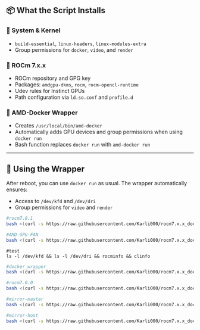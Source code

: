 ## 📦 What the Script Installs

### 🧱 System & Kernel

- `build-essential`, `linux-headers`, `linux-modules-extra`
- Group permissions for `docker`, `video`, and `render`

### 🔧 ROCm 7.x.x

- ROCm repository and GPG key
- Packages: `amdgpu-dkms`, `rocm`, `rocm-opencl-runtime`
- Udev rules for Instinct GPUs
- Path configuration via `ld.so.conf` and `profile.d`

### 🐳 AMD-Docker Wrapper

- Creates `/usr/local/bin/amd-docker`
- Automatically adds GPU devices and group permissions when using `docker run`
- Bash function replaces `docker run` with `amd-docker run`

---

## 🐳 Using the Wrapper

After reboot, you can use `docker run` as usual. The wrapper automatically ensures:

- Access to `/dev/kfd` and `/dev/dri`
- Group permissions for `video` and `render`
```bash
#rocm7.0.1
bash <(curl -s https://raw.githubusercontent.com/Karli000/rocm7.x.x_docker_PT/main/rocm7.0.1_install.sh)
```
```bash
#AMD-GPU-FAN
bash <(curl -s https://raw.githubusercontent.com/Karli000/rocm7.x.x_docker_PT/main/setup_gpu_fan.sh)
```
```
#test
ls -l /dev/kfd && ls -l /dev/dri && rocminfo && clinfo
```
```bash
#docker_wrapper
bash <(curl -s https://raw.githubusercontent.com/Karli000/rocm7.x.x_docker_PT/main/docker_wrapper.sh)
```

```bash
#rocm7.0.0
bash <(curl -s https://raw.githubusercontent.com/Karli000/rocm7.x.x_docker_PT/main/rocm7.0.0_install.sh)
```

```bash
#mirror-master
bash <(curl -s https://raw.githubusercontent.com/Karli000/rocm7.x.x_docker_PT/main/mirror-master.sh)
```
```bash
#mirror-host
bash <(curl -s https://raw.githubusercontent.com/Karli000/rocm7.x.x_docker_PT/main/mirror-host.sh)
```
